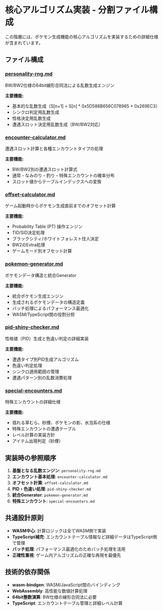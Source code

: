 # 核心アルゴリズム実装 - 分割ファイル構成

この階層には、ポケモン生成機能の核心アルゴリズムを実装するための詳細仕様が含まれています。

## ファイル構成

### [personality-rng.md](./personality-rng.md)
BW/BW2仕様の64bit線形合同法による乱数生成エンジン

**主要機能:**
- 基本的な乱数生成（S[n+1] = S[n] * 0x5D588B656C078965 + 0x269EC3）
- シンクロ判定用乱数生成
- 性格決定用乱数生成
- 遭遇スロット決定用乱数生成（BW/BW2対応）

### [encounter-calculator.md](./encounter-calculator.md)
遭遇スロット計算と各種エンカウントタイプの処理

**主要機能:**
- BW/BW2別の遭遇スロット計算式
- 通常・なみのり・釣り・特殊エンカウントの確率分布
- スロット値からテーブルインデックスへの変換

### [offset-calculator.md](./offset-calculator.md)
ゲーム起動時からポケモン生成直前までのオフセット計算

**主要機能:**
- Probability Table (PT) 操作エンジン
- TID/SID決定処理
- ブラックシティ/ホワイトフォレスト住人決定
- BW2のExtra処理
- ゲームモード別オフセット計算

### [pokemon-generator.md](./pokemon-generator.md)
ポケモンデータ構造と統合Generator

**主要機能:**
- 統合ポケモン生成エンジン
- 生成されるポケモンデータの構造定義
- バッチ処理によるパフォーマンス最適化
- WASM/TypeScript間の役割分担

### [pid-shiny-checker.md](./pid-shiny-checker.md)
性格値（PID）生成と色違い判定の詳細実装

**主要機能:**
- 遭遇タイプ別PID生成アルゴリズム
- 色違い判定処理
- シンクロ適用範囲の管理
- 遭遇パターン別の乱数消費処理

### [special-encounters.md](./special-encounters.md)
特殊エンカウントの詳細仕様

**主要機能:**
- 揺れる草むら、砂煙、ポケモンの影、水泡系の仕様
- 特殊エンカウントの遭遇テーブル
- レベル計算の実装方針
- アイテム出現判定（砂煙）

## 実装時の参照順序

1. **基盤となる乱数エンジン**: `personality-rng.md`
2. **エンカウント基本処理**: `encounter-calculator.md`
3. **オフセット計算**: `offset-calculator.md`
4. **PID・色違い処理**: `pid-shiny-checker.md`
5. **統合Generator**: `pokemon-generator.md`
6. **特殊エンカウント**: `special-encounters.md`

## 共通設計原則

- **WASM中心**: 計算ロジックは全てWASM側で実装
- **TypeScript補完**: エンカウントテーブル情報など詳細データはTypeScript側で管理
- **バッチ処理**: パフォーマンス最適化のためバッチ処理を活用
- **正確性重視**: ゲーム内アルゴリズムの正確な再現を最優先

## 技術的依存関係

- **wasm-bindgen**: WASM/JavaScript間のバインディング
- **WebAssembly**: 高性能な数値計算処理
- **64bit整数演算**: BW仕様の線形合同法に必要
- **TypeScript**: エンカウントテーブル管理と詳細レベル計算
